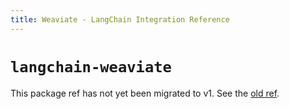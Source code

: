 ```yaml
---
title: Weaviate - LangChain Integration Reference
---
```


# `langchain-weaviate`

This package ref has not yet been migrated to v1. See the [old ref](https://python.langchain.com/api_reference/weaviate/index.html).
